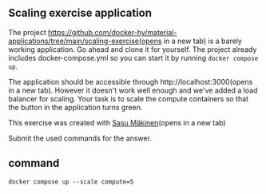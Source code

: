 ## Scaling exercise application ##

The project https://github.com/docker-hy/material-applications/tree/main/scaling-exercise(opens in a new tab) is a barely working application. Go ahead and clone it for yourself. The project already includes docker-compose.yml so you can start it by running ``docker compose up``.

The application should be accessible through http://localhost:3000(opens in a new tab). However it doesn't work well enough and we've added a load balancer for scaling. Your task is to scale the compute containers so that the button in the application turns green.

This exercise was created with [Sasu Mäkinen](https://github.com/sasumaki)(opens in a new tab)

Submit the used commands for the answer.

## command
```
docker compose up --scale compute=5
```